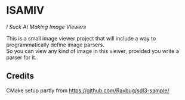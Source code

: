 # ISAMIV
_I Suck At Making Image Viewers_

This is a small image viewer project that will include a way to programmatically define image parsers.  
So you can view any kind of image in this viewer, provided you write a parser for it.

## Credits
CMake setup partly from https://github.com/Ravbug/sdl3-sample/
